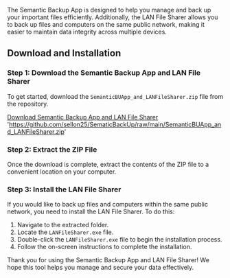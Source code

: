 
The Semantic Backup App is designed to help you manage and back up your important files efficiently. Additionally, the LAN File Sharer allows you to back up files and computers on the same public network, making it easier to maintain data integrity across multiple devices.

## Download and Installation

### Step 1: Download the Semantic Backup App and LAN File Sharer

To get started, download the `SemanticBUApp_and_LANFileSharer.zip` file from the repository.

[Download Semantic Backup App and LAN File Sharer](https://github.com/sellon25/SematicBackUp/raw/main/SemanticBUApp_and_LANFileSharer.zip)
'https://github.com/sellon25/SematicBackUp/raw/main/SemanticBUApp_and_LANFileSharer.zip'

### Step 2: Extract the ZIP File

Once the download is complete, extract the contents of the ZIP file to a convenient location on your computer.

### Step 3: Install the LAN File Sharer

If you would like to back up files and computers within the same public network, you need to install the LAN File Sharer. To do this:

1. Navigate to the extracted folder.
2. Locate the `LANFileSharer.exe` file.
3. Double-click the `LANFileSharer.exe` file to begin the installation process.
4. Follow the on-screen instructions to complete the installation.


Thank you for using the Semantic Backup App and LAN File Sharer! We hope this tool helps you manage and secure your data effectively.
